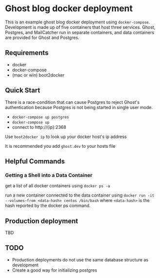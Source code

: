 # Ghost blog docker deployment
This is an example ghost blog docker deployment using `docker-compose`. Development is made up of five
containers that host three services. Ghost, Postgres, and MailCatcher run in separate containers, and data
containers are provided for Ghost and Postgres.

## Requirements
* docker
* docker-compose
* (mac or win) boot2docker

## Quick Start
There is a race-condition that can cause Postgres to reject Ghost's authentication because Postgres is not
being started in single user mode.

* `docker-compose up postgres`
* `docker-compose up`
* connect to http://{ip}:2368

Use `boot2docker ip` to look up your docker host's ip address

It is recommended you add `ghost.dev` to your hosts file

## Helpful Commands
### Getting a Shell into a Data Container
get a list of all docker containers using `docker ps -a`

run a new container connected to the data container using
`docker run -it --volumes-from <data-hash> centos /bin/bash`
where `<data-hash>` is the hash reported by the docker ps command.

## Production deployment
TBD

## TODO
* Production deployments do not use the same database structure as development
* Create a good way for initializing postgres